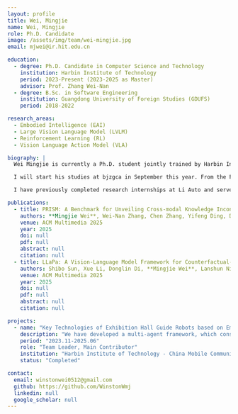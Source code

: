 ```yaml
---
layout: profile
title: Wei, Mingjie
name: Wei, Mingjie
role: Ph.D. Candidate
image: /assets/img/team/wei-mingjie.jpg
email: mjwei@ir.hit.edu.cn

education:
  - degree: Ph.D. Candidate in Computer Science and Technology
    institution: Harbin Institute of Technology
    period: 2023-Present (2023-2025 as Master)
    advisor: Prof. Zhang Wei-Nan
  - degree: B.Sc. in Software Engineering
    institution: Guangdong University of Foreign Studies (GDUFS)
    period: 2018-2022

research_areas:
  - Embodied Intelligence (EAI)
  - Large Vision Language Model (LVLM)
  - Reinforcement Learning (RL)
  - Vision Language Action Model (VLA)

biography: |
  Wei Mingjie is currently a Ph.D. student jointly trained by Harbin Institute of Technology (HIT) and Zhongguancun Academy (bjzgca), enrolled in the Fall of 2025. I'm supervised by [Prof. Yu Chao](https://scholar.google.com.hk/citations?hl=en&user=BYoq_bwAAAAJ) and [Prof. Zhang Weinan](https://scholar.google.com/citations?user=DBLdEf4AAAAJ&hl=zh-CN). My primary research interests include Embodied Intelligence, Large Vision Large Models, Reinforcement Learning, and Vision-Language-Action model.

  I will start his studies at bjzgca in September this year. From the Fall of 2023 to the Summer of 2025, I have been pursuing my master's degree, during which he served as the team leader (collaborating with [SCIR](https://ir.hit.edu.cn/) Lab at HIT, [State Key Laboratory of Robotics and Systems](https://robot.hit.edu.cn/#) at HIT, and [Shenzhen Leju Robot](https://www.lejurobot.com/zh)) to develop an Intelligent Service Robot for Exhibition/Hall scenario, which are currently operational in several exhibition halls.

  I have previously completed research internships at Li Auto and served as a research assistant (RA) at the Chinese University of Hong Kong, Shenzhen. Regarding academic publications, he has authored two papers published in CCF A-level conferences, with an additional survey paper on embodied intelligence currently under journal review.

publications:
  - title: PRISM: A Benchmark for Unveiling Cross-modal Knowledge Inconsistency in Large Vision-Language Models
    authors: **Mingjie Wei**, Wei-Nan Zhang, Chen Zhang, Yifeng Ding, Donglin Di, Lei Ren, Wei Chen, Ting Liu
    venue: ACM Multimedia 2025
    year: 2025
    doi: null
    pdf: null
    abstract: null
    citation: null
  - title: LLaPa: A Vision-Language Model Framework for Counterfactual-Aware Procedural Planning
    authors: Shibo Sun, Xue Li, Donglin Di, **Mingjie Wei**, Lanshun Nie, Wei-Nan Zhang, Dechen Zhan, Yang Song, Lei Fan
    venue: ACM Multimedia 2025
    year: 2025
    doi: null
    pdf: null
    abstract: null
    citation: null

projects:
  - name: "Key Technologies of Exhibition Hall Guide Robots based on Embodied Intelligence"
    description: "We have developed a multi-agent framework, which consists of multiple agents, including a large model for user's intent recognition, a large model for navigation waypoint extraction, a large model for robotic action extraction, and a conversational agent enhanced by retrieval and historical dialogues. The framework aims to collaboratively process user instructions to enable intelligent robot interaction and task execution."
    period: "2023.11-2025.06"
    role: "Team Leader, Main Contributor"
    institution: "Harbin Institute of Technology - China Mobile Communications Group Co., Ltd. Joint Research Institute for 5G Application Innovation"
    status: "Completed"

contact:
  email: winstonwei0512@gmail.com
  github: https://github.com/WinstonWmj
  linkedin: null
  google_scholar: null
---
```

